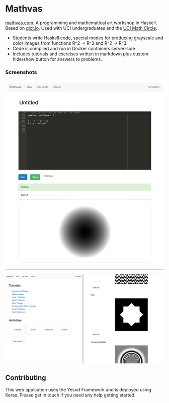 Mathvas
=======

[mathvas.com](http://www.mathvas.com). A programming and mathematical art workshop in Haskell. Based on [glot.io](https://www.glot.io). Used with UCI undergraduates and the [UCI Math Circle](https://www.math.uci.edu/~mathcircle/).  

* Students write Haskell code, special modes for producing grayscale and color images from functions R^2 -> R^3 and R^2 -> R^3. 
* Code is compiled and run in Docker containers server-side
* Includes tutorials and exercises written in markdown plus custom hide/show button for answers to problems. 


### Screenshots

![How it works](static/img/usage_example.png)

---

![How it works](static/img/examples.png)

## Contributing
This web applcation uses the Yesod Framework and is deployed using Keras. Please get in touch if you need any help getting started.

